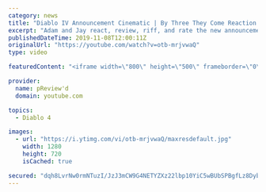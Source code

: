 ```yaml
---
category: news
title: "Diablo IV Announcement Cinematic | By Three They Come Reaction / Review / Rating"
excerpt: "Adam and Jay react, review, riff, and rate the new announcement cinematic everyone wanted to see last year at Blizzcon, Diablo IV 'By Three They Come'."
publishedDateTime: 2019-11-08T12:00:11Z
originalUrl: "https://youtube.com/watch?v=otb-mrjvwaQ"
type: video

featuredContent: "<iframe width=\"800\" height=\"500\" frameborder=\"0\" src=\"https://www.youtube.com/embed/otb-mrjvwaQ\" allow=\"accelerometer; autoplay; encrypted-media; gyroscope; picture-in-picture\" allowfullscreen></iframe>"

provider:
  name: pReview'd
  domain: youtube.com

topics:
  - Diablo 4

images:
  - url: "https://i.ytimg.com/vi/otb-mrjvwaQ/maxresdefault.jpg"
    width: 1280
    height: 720
    isCached: true

secured: "dqh8LvrNw0rmNTuzI/JzJ3mCW9G4NETYZXz22lbp10YiC5wBUbSPBgfLz8DybYxaw4uB6uzHoJaFiro2pFY0h8JkltTivvzECGlg70OdEMPb7+177IarqqNN6+E6Pp3TY8J/gEKuJOckxf52wa2yOcN/vtJ4CqpabWXZFCKAhgXrP2cHSv9F6yo8yeZj7Ul+VC9DS73hNIFxeo0VtaJuwAi5bw2T7zNbMo1k92eCDMq4z1PEaN8f5OPMGUZSwpAK7ooucK08vJHUa4r3F3OwUa/rQf6nFEyHNRkliQh8WToM1XcDM2cAbfKPUnNy/YQJ6kfVtjwxHZGGPif2+6DsscuIcY0k05yJQY6ALD1zJ2LQJSo+wNcjfmQ2vcif8iQVmlfQdx9ToZiR/WYD1irc+GcCri/+dLqOfQXe7sgkKaz+jge0eLpG62LA1K8IChpq;u9Xcd3VGF1+H5i1VgdyjIg=="
---
```


